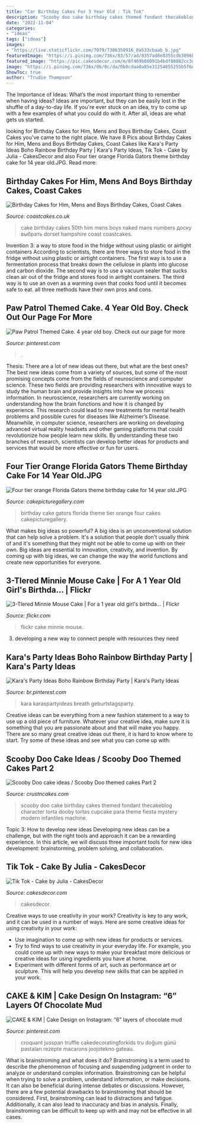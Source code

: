 ```yaml
---
title: "Car Birthday Cakes For 3 Year Old : Tik Tok"
description: "Scooby doo cake birthday cakes themed fondant thecakeblog character torta dooby tortas cupcake para theme fiesta mystery modern infantiles machine"
date: "2022-11-04"
categories:
- "ideas"
tags: ["ideas"]
images:
- "https://live.staticflickr.com/7079/7306350916_0a533cbaab_b.jpg"
featuredImage: "https://i.pinimg.com/736x/83/57/ad/8357ad8e8355cdb3096bc67d8efc8c22.jpg"
featured_image: "https://pic.cakesdecor.com/m/0f469b08091b4bdf80882cc3d314299b.jpg"
image: "https://i.pinimg.com/736x/0b/0c/da/0b0cdaa0a85e31254055255b5f6d9238.jpg"
ShowToc: true
author: "Trudie Thompson"
---
```



The Importance of Ideas: What’s the most important thing to remember when having ideas?
Ideas are important, but they can be easily lost in the shuffle of a day-to-day life. If you're ever stuck on an idea, try to come up with a few examples of what you could do with it. After all, ideas are what gets us started.

	

		
looking for Birthday Cakes for Him, Mens and Boys Birthday Cakes, Coast Cakes you've came to the right place. We have 8 Pics about Birthday Cakes for Him, Mens and Boys Birthday Cakes, Coast Cakes like Kara&#039;s Party Ideas Boho Rainbow Birthday Party | Kara&#039;s Party Ideas, Tik Tok - Cake by Julia - CakesDecor and also Four tier orange Florida Gators theme birthday cake for 14 year old.JPG. Read more:
		
    
## Birthday Cakes For Him, Mens And Boys Birthday Cakes, Coast Cakes

<img loading=lazy src="https://coastcakes.co.uk/wp-content/uploads/2013/11/cake-012s.jpg" onerror="this.onerror=null;this.src='https://tse2.mm.bing.net/th?id=OIP.VCAkI00L2WuU8qAabNNLtgHaK-&amp;pid=15.1';" alt="Birthday Cakes for Him, Mens and Boys Birthday Cakes, Coast Cakes">

_Source: coastcakes.co.uk_

>cake birthday cakes 50th him mens boys naked mans numbers доску выбрать dorset hampshire coast coastcakes. 

	

Invention 3: a way to store food in the fridge without using plastic or airtight containers
According to scientists, there are three ways to store food in the fridge without using plastic or airtight containers. The first way is to use a fermentation process that breaks down the cellulose in plants into glucose and carbon dioxide. The second way is to use a vacuum sealer that sucks clean air out of the fridge and stores food in airtight containers. The third way is to use an oven as a warming oven that cooks food until it becomes safe to eat. all three methods have their own pros and cons.

    
## Paw Patrol Themed Cake. 4 Year Old Boy. Check Out Our Page For More

<img loading=lazy src="https://i.pinimg.com/736x/0b/0c/da/0b0cdaa0a85e31254055255b5f6d9238.jpg" onerror="this.onerror=null;this.src='https://tse1.mm.bing.net/th?id=OIP._VPuiOMsIDOrok1HoV6A1wHaNK&amp;pid=15.1';" alt="Paw Patrol Themed Cake. 4 year old boy. Check out our page for more">

_Source: pinterest.com_

>. 

	

Thesis: There are a lot of new ideas out there, but what are the best ones?
The best new ideas come from a variety of sources, but some of the most promising concepts come from the fields of neuroscience and computer science. These two fields are providing researchers with innovative ways to study the human brain and provide insights into how we process information. In neuroscience, researchers are currently working on understanding how the brain functions and how it is changed by experience. This research could lead to new treatments for mental health problems and possible cures for diseases like Alzheimer’s Disease. Meanwhile, in computer science, researchers are working on developing advanced virtual reality headsets and other gaming platforms that could revolutionize how people learn new skills. By understanding these two branches of research, scientists can develop better ideas for products and services that would be more effective or fun for users.

    
## Four Tier Orange Florida Gators Theme Birthday Cake For 14 Year Old.JPG

<img loading=lazy src="http://www.cakepicturegallery.com/d/31716-1/Four+tier+orange+Florida+Gators+theme+birthday+cake+for+14+year+old.JPG" onerror="this.onerror=null;this.src='https://tse4.mm.bing.net/th?id=OIP.sQY-Tt1cw0xg94119QQAGgAAAA&amp;pid=15.1';" alt="Four tier orange Florida Gators theme birthday cake for 14 year old.JPG">

_Source: cakepicturegallery.com_

>birthday cake gators florida theme tier orange four cakes cakepicturegallery. 

	

What makes big ideas so powerful?
A big idea is an unconventional solution that can help solve a problem. It's a solution that people don't usually think of and it's something that they might not be able to come up with on their own. Big ideas are essential to innovation, creativity, and invention. By coming up with big ideas, we can change the way the world functions and create new opportunities for everyone.

    
## 3-TIered Minnie Mouse Cake | For A 1 Year Old Girl&#039;s Birthda… | Flickr

<img loading=lazy src="https://live.staticflickr.com/7079/7306350916_0a533cbaab_b.jpg" onerror="this.onerror=null;this.src='https://tse4.mm.bing.net/th?id=OIP.lRjuui-8aZmzT4NTdBHJQwHaJ3&amp;pid=15.1';" alt="3-TIered Minnie Mouse Cake | For a 1 year old girl&#039;s birthda… | Flickr">

_Source: flickr.com_

>flickr cake minnie mouse. 

	

3. developing a new way to connect people with resources they need 

    
## Kara&#039;s Party Ideas Boho Rainbow Birthday Party | Kara&#039;s Party Ideas

<img loading=lazy src="https://i.pinimg.com/736x/81/fb/4b/81fb4b0d55c017d919345174dbcb1649.jpg" onerror="this.onerror=null;this.src='https://tse2.mm.bing.net/th?id=OIP._kfGZxvrzEFUN0eXh3oKggHaLH&amp;pid=15.1';" alt="Kara&#039;s Party Ideas Boho Rainbow Birthday Party | Kara&#039;s Party Ideas">

_Source: br.pinterest.com_

>kara karaspartyideas breath geburtstagsparty. 

	

Creative ideas can be everything from a new fashion statement to a way to use up a old piece of furniture. Whatever your creative idea, make sure it is something that you are passionate about and that will make you happy. There are so many great creative ideas out there, it is hard to know where to start. Try some of these ideas and see what you can come up with: 

    
## Scooby Doo Cake Ideas / Scooby Doo Themed Cakes Part 2

<img loading=lazy src="http://www.crustncakes.com/blog/wp-content/uploads/2015/12/d2e9819f915423788c35fa921c93234e.jpg" onerror="this.onerror=null;this.src='https://tse2.mm.bing.net/th?id=OIP._m3MlR8OaNT4QDBghvXiKgHaJ5&amp;pid=15.1';" alt="Scooby Doo cake ideas / Scooby Doo themed cakes Part 2">

_Source: crustncakes.com_

>scooby doo cake birthday cakes themed fondant thecakeblog character torta dooby tortas cupcake para theme fiesta mystery modern infantiles machine. 

	

Topic 3: How to develop new ideas
Developing new ideas can be a challenge, but with the right tools and approach it can be a rewarding experience. In this article, we will discuss three important tools for new idea development: brainstorming, problem solving, and collaboration.

    
## Tik Tok - Cake By Julia - CakesDecor

<img loading=lazy src="https://pic.cakesdecor.com/m/0f469b08091b4bdf80882cc3d314299b.jpg" onerror="this.onerror=null;this.src='https://tse4.mm.bing.net/th?id=OIP.wb_F5VYys_a9o0WXeTHVEQHaJ3&amp;pid=15.1';" alt="Tik Tok - Cake by Julia - CakesDecor">

_Source: cakesdecor.com_

>cakesdecor. 

	

Creative ways to use creativity in your work?
Creativity is key to any work, and it can be used in a number of ways. Here are some creative ideas for using creativity in your work: 
- Use imagination to come up with new ideas for products or services.
- Try to find ways to use creativity in your everyday life. For example, you could come up with new ways to make your breakfast more delicious or creative ideas for using ingredients you have at home. 
- Experiment with different forms of art, such as performance art or sculpture. This will help you develop new skills that can be applied in your work.

    
## CAKE &amp; KIM | Cake Design On Instagram: “6” Layers Of Chocolate Mud

<img loading=lazy src="https://i.pinimg.com/736x/83/57/ad/8357ad8e8355cdb3096bc67d8efc8c22.jpg" onerror="this.onerror=null;this.src='https://tse4.mm.bing.net/th?id=OIP.poO0ewt-4sBJ5jGgWHzrFgHaJQ&amp;pid=15.1';" alt="CAKE &amp; KIM | Cake Design on Instagram: “6” layers of chocolate mud">

_Source: pinterest.com_

>croquant jusspan truffle cakedecoratingforkids tru doğum günü pastaları rezepte macarons joojotekno gateau. 

	

What is brainstroming and what does it do?
Brainstroming is a term used to describe the phenomenon of focusing and suspending judgment in order to analyze or understand complex information. Brainstroming can be helpful when trying to solve a problem, understand information, or make decisions. It can also be beneficial during intense debates or discussions. However, there are a few potential drawbacks to brainstroming that should be considered. First, brainstroming can lead to distractions and fatigue. Additionally, it can also lead to inaccuracy and bias in analysis. Finally, brainstroming can be difficult to keep up with and may not be effective in all cases.

